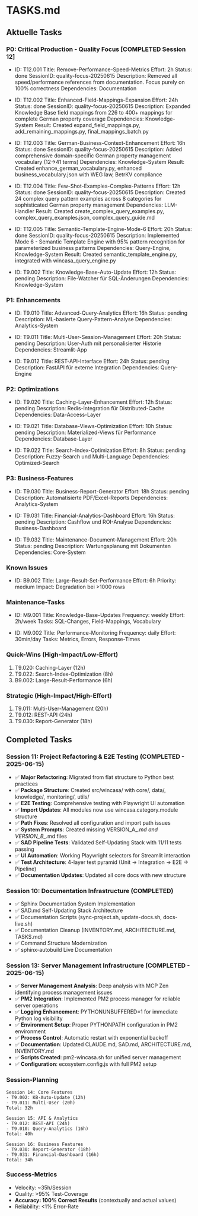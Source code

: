 # TASKS.md

## Aktuelle Tasks

### P0: Critical Production - Quality Focus [COMPLETED Session 12]
- ID: T12.001
  Title: Remove-Performance-Speed-Metrics
  Effort: 2h
  Status: done
  SessionID: quality-focus-20250615
  Description: Removed all speed/performance references from documentation. Focus purely on 100% correctness
  Dependencies: Documentation
  
- ID: T12.002
  Title: Enhanced-Field-Mappings-Expansion
  Effort: 24h
  Status: done
  SessionID: quality-focus-20250615
  Description: Expanded Knowledge Base field mappings from 226 to 400+ mappings for complete German property coverage
  Dependencies: Knowledge-System
  Result: Created expand_field_mappings.py, add_remaining_mappings.py, final_mappings_batch.py

- ID: T12.003
  Title: German-Business-Context-Enhancement
  Effort: 16h
  Status: done
  SessionID: quality-focus-20250615
  Description: Added comprehensive domain-specific German property management vocabulary (12→41 terms)
  Dependencies: Knowledge-System
  Result: Created enhance_german_vocabulary.py, enhanced business_vocabulary.json with WEG law, BetrKV compliance

- ID: T12.004
  Title: Few-Shot-Examples-Complex-Patterns
  Effort: 12h
  Status: done
  SessionID: quality-focus-20250615
  Description: Created 24 complex query pattern examples across 8 categories for sophisticated German property management
  Dependencies: LLM-Handler
  Result: Created create_complex_query_examples.py, complex_query_examples.json, complex_query_guide.md

- ID: T12.005
  Title: Semantic-Template-Engine-Mode-6
  Effort: 20h
  Status: done
  SessionID: quality-focus-20250615
  Description: Implemented Mode 6 - Semantic Template Engine with 95% pattern recognition for parameterized business patterns
  Dependencies: Query-Engine, Knowledge-System
  Result: Created semantic_template_engine.py, integrated with wincasa_query_engine.py

- ID: T9.002
  Title: Knowledge-Base-Auto-Update
  Effort: 12h
  Status: pending
  Description: File-Watcher für SQL-Änderungen
  Dependencies: Knowledge-System

### P1: Enhancements
- ID: T9.010
  Title: Advanced-Query-Analytics
  Effort: 16h
  Status: pending
  Description: ML-basierte Query-Pattern-Analyse
  Dependencies: Analytics-System

- ID: T9.011
  Title: Multi-User-Session-Management
  Effort: 20h
  Status: pending
  Description: User-Auth mit personalisierter Historie
  Dependencies: Streamlit-App

- ID: T9.012
  Title: REST-API-Interface
  Effort: 24h
  Status: pending
  Description: FastAPI für externe Integration
  Dependencies: Query-Engine

### P2: Optimizations
- ID: T9.020
  Title: Caching-Layer-Enhancement
  Effort: 12h
  Status: pending
  Description: Redis-Integration für Distributed-Cache
  Dependencies: Data-Access-Layer

- ID: T9.021
  Title: Database-Views-Optimization
  Effort: 10h
  Status: pending
  Description: Materialized-Views für Performance
  Dependencies: Database-Layer

- ID: T9.022
  Title: Search-Index-Optimization
  Effort: 8h
  Status: pending
  Description: Fuzzy-Search und Multi-Language
  Dependencies: Optimized-Search

### P3: Business-Features
- ID: T9.030
  Title: Business-Report-Generator
  Effort: 18h
  Status: pending
  Description: Automatisierte PDF/Excel-Reports
  Dependencies: Analytics-System

- ID: T9.031
  Title: Financial-Analytics-Dashboard
  Effort: 16h
  Status: pending
  Description: Cashflow und ROI-Analyse
  Dependencies: Business-Dashboard

- ID: T9.032
  Title: Maintenance-Document-Management
  Effort: 20h
  Status: pending
  Description: Wartungsplanung mit Dokumenten
  Dependencies: Core-System

### Known Issues
- ID: B9.002
  Title: Large-Result-Set-Performance
  Effort: 6h
  Priority: medium
  Impact: Degradation bei >1000 rows

### Maintenance-Tasks
- ID: M9.001
  Title: Knowledge-Base-Updates
  Frequency: weekly
  Effort: 2h/week
  Tasks: SQL-Changes, Field-Mappings, Vocabulary

- ID: M9.002
  Title: Performance-Monitoring
  Frequency: daily
  Effort: 30min/day
  Tasks: Metrics, Errors, Response-Times

### Quick-Wins (High-Impact/Low-Effort)
1. T9.020: Caching-Layer (12h)
2. T9.022: Search-Index-Optimization (8h)
3. B9.002: Large-Result-Performance (6h)

### Strategic (High-Impact/High-Effort)
1. T9.011: Multi-User-Management (20h)
2. T9.012: REST-API (24h)
3. T9.030: Report-Generator (18h)

## Completed Tasks

### Session 11: Project Refactoring & E2E Testing (COMPLETED - 2025-06-15)
- ✅ **Major Refactoring**: Migrated from flat structure to Python best practices
- ✅ **Package Structure**: Created src/wincasa/ with core/, data/, knowledge/, monitoring/, utils/
- ✅ **E2E Testing**: Comprehensive testing with Playwright UI automation
- ✅ **Import Updates**: All modules now use wincasa.category.module structure  
- ✅ **Path Fixes**: Resolved all configuration and import path issues
- ✅ **System Prompts**: Created missing VERSION_A_*.md and VERSION_B_*.md files
- ✅ **SAD Pipeline Tests**: Validated Self-Updating Stack with 11/11 tests passing
- ✅ **UI Automation**: Working Playwright selectors for Streamlit interaction
- ✅ **Test Architecture**: 4-layer test pyramid (Unit → Integration → E2E → Pipeline)
- ✅ **Documentation Updates**: Updated all core docs with new structure

### Session 10: Documentation Infrastructure (COMPLETED)
- ✅ Sphinx Documentation System Implementation
- ✅ SAD.md Self-Updating Stack Architecture  
- ✅ Documentation Scripts (sync-project.sh, update-docs.sh, docs-live.sh)
- ✅ Documentation Cleanup (INVENTORY.md, ARCHITECTURE.md, TASKS.md)
- ✅ Command Structure Modernization
- ✅ sphinx-autobuild Live Documentation

### Session 13: Server Management Infrastructure (COMPLETED - 2025-06-15)
- ✅ **Server Management Analysis**: Deep analysis with MCP Zen identifying process management issues
- ✅ **PM2 Integration**: Implemented PM2 process manager for reliable server operations
- ✅ **Logging Enhancement**: PYTHONUNBUFFERED=1 for immediate Python log visibility
- ✅ **Environment Setup**: Proper PYTHONPATH configuration in PM2 environment
- ✅ **Process Control**: Automatic restart with exponential backoff
- ✅ **Documentation**: Updated CLAUDE.md, SAD.md, ARCHITECTURE.md, INVENTORY.md
- ✅ **Scripts Created**: pm2-wincasa.sh for unified server management
- ✅ **Configuration**: ecosystem.config.js with full PM2 setup

### Session-Planning
```
Session 14: Core Features  
- T9.002: KB-Auto-Update (12h)
- T9.011: Multi-User (20h)
Total: 32h

Session 15: API & Analytics
- T9.012: REST-API (24h)
- T9.010: Query-Analytics (16h)
Total: 40h

Session 16: Business Features
- T9.030: Report-Generator (18h)
- T9.031: Financial-Dashboard (16h)
Total: 34h
```

### Success-Metrics
- Velocity: ~35h/Session
- Quality: >95% Test-Coverage
- **Accuracy: 100% Correct Results** (contextually and actual values)
- Reliability: <1% Error-Rate